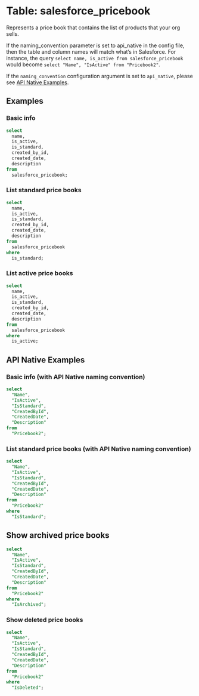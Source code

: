# Table: salesforce_pricebook

Represents a price book that contains the list of products that your org sells.

If the naming_convention parameter is set to api_native in the config file, then the table and column names will match what’s in Salesforce. For instance, the query `select name, is_active from salesforce_pricebook` would become `select "Name", "IsActive" from "Pricebook2"`.

If the `naming_convention` configuration argument is set to `api_native`, please see [API Native Examples](https://hub.steampipe.io/plugins/turbot/salesforce/tables/salesforce_pricebook#api_native_examples).

## Examples

### Basic info

```sql
select
  name,
  is_active,
  is_standard,
  created_by_id,
  created_date,
  description
from
  salesforce_pricebook;
```

### List standard price books

```sql
select
  name,
  is_active,
  is_standard,
  created_by_id,
  created_date,
  description
from
  salesforce_pricebook
where
  is_standard;
```

### List active price books

```sql
select
  name,
  is_active,
  is_standard,
  created_by_id,
  created_date,
  description
from
  salesforce_pricebook
where
  is_active;
```

## API Native Examples

### Basic info (with API Native naming convention)

```sql
select
  "Name",
  "IsActive",
  "IsStandard",
  "CreatedById",
  "CreatedDate",
  "Description"
from
  "Pricebook2";
```

### List standard price books (with API Native naming convention)

```sql
select
  "Name",
  "IsActive",
  "IsStandard",
  "CreatedById",
  "CreatedDate",
  "Description"
from
  "Pricebook2"
where
  "IsStandard";
```

## Show archived price books

```sql
select
  "Name",
  "IsActive",
  "IsStandard",
  "CreatedById",
  "CreatedDate",
  "Description"
from
  "Pricebook2"
where
  "IsArchived";
```

### Show deleted price books

```sql
select
  "Name",
  "IsActive",
  "IsStandard",
  "CreatedById",
  "CreatedDate",
  "Description"
from
  "Pricebook2"
where
  "IsDeleted";
```
